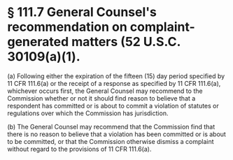# § 111.7   General Counsel's recommendation on complaint-generated matters (52 U.S.C. 30109(a)(1).

(a) Following either the expiration of the fifteen (15) day period specified by 11 CFR 111.6(a) or the receipt of a response as specified by 11 CFR 111.6(a), whichever occurs first, the General Counsel may recommend to the Commission whether or not it should find reason to believe that a respondent has committed or is about to commit a violation of statutes or regulations over which the Commission has jurisdiction.


(b) The General Counsel may recommend that the Commission find that there is no reason to believe that a violation has been committed or is about to be committed, or that the Commission otherwise dismiss a complaint without regard to the provisions of 11 CFR 111.6(a).




